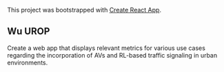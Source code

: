 This project was bootstrapped with [Create React App](https://github.com/facebook/create-react-app).

## Wu UROP

Create a web app that displays relevant metrics for various use cases regarding the incorporation of AVs and RL-based traffic signaling in urban environments.

